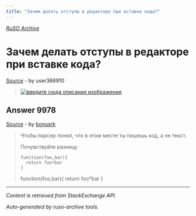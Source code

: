 ```yaml
---
title: "Зачем делать отступы в редакторе при вставке кода?"
---
```

<p><i><a href="https://github.com/MSDN-WhiteKnight/ruso-archive/">RuSO Archive</a></i></p>
<h1>Зачем делать отступы в редакторе при вставке кода?</h1>
<p><a href="https://ru.meta.stackoverflow.com/questions/9977/%d0%97%d0%b0%d1%87%d0%b5%d0%bc-%d0%b4%d0%b5%d0%bb%d0%b0%d1%82%d1%8c-%d0%be%d1%82%d1%81%d1%82%d1%83%d0%bf%d1%8b-%d0%b2-%d1%80%d0%b5%d0%b4%d0%b0%d0%ba%d1%82%d0%be%d1%80%d0%b5-%d0%bf%d1%80%d0%b8-%d0%b2%d1%81%d1%82%d0%b0%d0%b2%d0%ba%d0%b5-%d0%ba%d0%be%d0%b4%d0%b0">Source</a> - by user366910</p>
<blockquote>
<p><a href="https://i.stack.imgur.com/PdCdY.png" rel="nofollow noreferrer"><img src="https://i.stack.imgur.com/PdCdY.png" alt="введите сюда описание изображения"></a></p>

</blockquote>
<h2>Answer 9978</h2>
<p><a href="https://ru.meta.stackoverflow.com/a/9978/">Source</a> - by <a href="https://ru.meta.stackoverflow.com/users/253819/bonusrk">bonusrk</a></p>
<blockquote>
<p>Чтобы парсер понял, что в этом месте ты пишешь код, а не текст.</p>

<p>Почувствуйте разницу </p>

<pre><code>function(foo,bar){
  return foo*bar
}
</code></pre>

<p>function(foo,bar){
      return foo*bar
    }</p>

</blockquote>
<hr/>
<p><i>Content is retrieved from StackExchange API. </i></p>
<p><i>Auto-generated by ruso-archive tools. </i></p>

